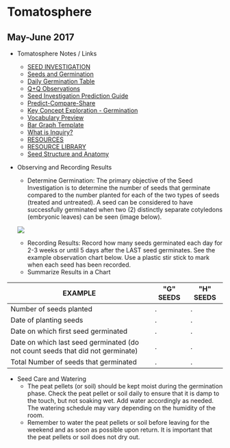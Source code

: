 # Tomatosphere
## May-June 2017

- Tomatosphere Notes / Links
  - [SEED INVESTIGATION](http://tomatosphere.letstalkscience.ca/Investigation)
  - [Seeds and Germination](http://tomatosphere.letstalkscience.ca/Resources/library/ArticleId/4659/seeds-and-germination.aspx)
  - [Daily Germination Table](http://tomatosphere.letstalkscience.ca/Portals/5/Learning-Strategies/4-TS-Class-Daily-Germination-Table-Template-4-12.pdf)
  - [Q+Q Observations](http://tomatosphere.letstalkscience.ca/Portals/5/Learning-Strategies/3-TS-Q-Q-Observations-4-12-Template-FINAL.pdf)
  - [Seed Investigation Prediction Guide](http://tomatosphere.letstalkscience.ca/Portals/5/Learning-Strategies/2-TS-Inquiry-Prediction-Guide.pdf)
  - [Predict-Compare-Share](http://tomatosphere.letstalkscience.ca/Portals/5/Learning-Strategies/3-TS-Predict-Compare-Share-Germination-of-Tomatoes-Question.pdf) 
  - [Key Concept Exploration - Germination](http://tomatosphere.letstalkscience.ca/Portals/5/Learning-Strategies/2-TS-Key-Concept-Exploration-Template-Germination-FINAL.pdf)
  - [Vocabulary Preview](http://tomatosphere.letstalkscience.ca/Portals/5/Learning-Strategies/2-TS-Vocabulary-Preview-Seed-Investigation%207-12-FINAL.pdf)
  - [ Bar Graph Template](http://tomatosphere.letstalkscience.ca/Portals/5/Learning-Strategies/2-TS-Tomato-seed-germination-by-seed-type-bar-graph-template.pdf)
  - [What is Inquiry?](http://tomatosphere.letstalkscience.ca/Resources/Inquiry)
  - [RESOURCES](http://tomatosphere.letstalkscience.ca/Resources)
  - [RESOURCE LIBRARY](http://tomatosphere.letstalkscience.ca/Resources/Library?res=Learning+Strategies)
  - [Seed Structure and Anatomy](http://www.seedbiology.de/structure.asp)

- Observing and Recording Results
  - Determine Germination: The primary objective of the Seed Investigation is to determine the number of seeds that germinate compared to the number planted for each of the two types of seeds (treated and untreated).  A seed can be considered to have successfully germinated when two (2) distinctly separate cotyledons (embryonic leaves) can be seen (image below).
  
  ![](http://tomatosphere.letstalkscience.ca/portals/5/images/cotyledons.jpg)
  - Recording Results: Record how many seeds germinated each day for 2-3 weeks or until 5 days after the LAST seed germinates. See the example observation chart below. Use a plastic stir stick to mark when each seed has been recorded.
  - Summarize Results in a Chart
  
EXAMPLE | "G" SEEDS | "H" SEEDS
--- | --- | ---
Number of seeds planted | . | .
Date of planting seeds | . | .
Date on which first seed germinated | . | .
Date on which last seed germinated (do not count seeds that did not germinate) | . | .
Total Number of seeds that germinated | . | .

- Seed Care and Watering
  - The peat pellets (or soil) should be kept moist during the germination phase. Check the peat pellet or soil daily to ensure that it is damp to the touch, but not soaking wet. Add water accordingly as needed. The watering schedule may vary depending on the humidity of the room.
  - Remember to water the peat pellets or soil before leaving for the weekend and as soon as possible upon return. It is important that the peat pellets or soil does not dry out.
